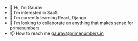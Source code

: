 - 👋 Hi, I’m Gaurav
- 👀 I’m interested in SaaS
- 🌱 I’m currently learning React, Django
- 💞️ I’m looking to collaborate on anything that makes sense for primenumbers
- 📫 How to reach me gaurav@primenumbers.in

